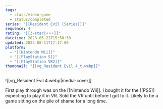 ```yaml
---
tags:
  - class/video-game
  - status/completed
series: "[[Resident Evil (Series)]]"
sequence: 4
rating: "[[3-star|⭐️⭐️⭐️]]"
datetime: 2023-05-21T15:50:30
updated: 2024-08-11T17:17:00
platform:
  - "[[Nintendo Wii]]"
  - "[[PlayStation 5]]"
  - "[[PlayStation VR2]]"
thumbnail: "[[vg_Resident Evil 4_t.webp]]"
---
```

![[vg_Resident Evil 4.webp|media-cover]]

First play through was on the [[Nintendo Wii]]. I bought it for the [[PS5]] expecting to play it in VR. Sold the VR until before I got to it. Likely to be a game sitting on the pile of shame for a long time.
